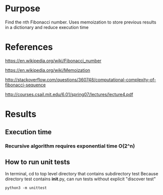 # Purpose
Find the nth Fibonacci number.
Uses memoization to store previous results in a dictionary and reduce execution time

# References
<https://en.wikipedia.org/wiki/Fibonacci_number>

<https://en.wikipedia.org/wiki/Memoization>

<http://stackoverflow.com/questions/360748/computational-complexity-of-fibonacci-sequence>

<http://courses.csail.mit.edu/6.01/spring07/lectures/lecture4.pdf>

# Results

## Execution time
### Recursive algorithm requires exponential time O(2^n)

## How to run unit tests
In terminal, cd to top level directory that contains subdirectory test
Because directory test contains __init__.py, can run tests without explicit "discover test"

    python3 -m unittest
